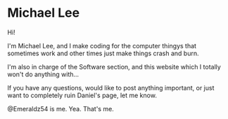 # Michael Lee

Hi!

I'm Michael Lee, and I make coding for the computer thingys that sometimes work and other times just make things crash and burn.

I'm also in charge of the Software section, and this website which I totally won't do anything with...

If you have any questions, would like to post anything important, or just want to completely ruin Daniel's page, let me know.

@Emeraldz54 is me. Yea. That's me.
